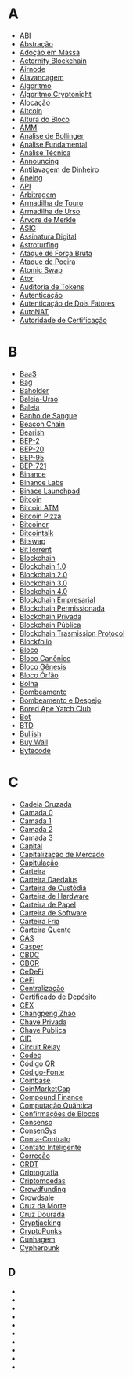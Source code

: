 # A

* [ABI](ABI.md)
* [Abstração](Abstra%C3%A7%C3%A3o.md)
* [Adoção em Massa](Ado%C3%A7%C3%A3o%20em%20Massa.md)
* [Aeternity Blockchain](Aeternity%20Blockchain.md)
* [Airnode](Airnode.md)
* [Alavancagem](Alavancagem.md)
* [Algoritmo](Algoritmo.md)
* [Algoritmo Cryptonight](Algoritmo%20CryptoNight.md)
* [Alocação](Aloca%C3%A7%C3%A3o.md)
* [Altcoin](Altcoin.md)
* [Altura do Bloco](Altura%20do%20Bloco.md)
* [AMM](AMM.md)
* [Análise de Bollinger](An%C3%A1lise%20de%20Bollinger.md)
* [Análise Fundamental](An%C3%A1lise%20Fundamental.md)
* [Análise Técnica](An%C3%A1lise%20T%C3%A9cnica.md)
* [Announcing](Announcing.md)
* [Antilavagem de Dinheiro](Antilavagem%20de%20Dinheiro.md)
* [Apeing](Apeing.md)
* [API](API.md)
* [Arbitragem](Arbitragem.md)
* [Armadilha de Touro](Armadilha%20de%20Touro.md)
* [Armadilha de Urso](Armadilha%20de%20Urso.md)
* [Árvore de Merkle](Arvore%20de%20Merkle.md)
* [ASIC](ASIC.md)
* [Assinatura Digital](Assinatura%20Digital.md)
* [Astroturfing](Astroturfing.md)
* [Ataque de Força Bruta](Ataque%20de%20For%C3%A7a%20Bruta.md)
* [Ataque de Poeira](Ataque%20de%20Poeira.md)
* [Atomic Swap](Atomic%20Swap.md)
* [Ator](Ator.md)
* [Auditoria de Tokens](Auditoria%20de%20Tokens.md)
* [Autenticação](Autentica%C3%A7%C3%A3o.md)
* [Autenticação de Dois Fatores](Autentica%C3%A7%C3%A3o%20de%20Dois%20Fatores.md)
* [AutoNAT](AutoNAT.md)
* [Autoridade de Certificação](Autoridade%20de%20Certifica%C3%A7%C3%A3o.md)

# B

* [BaaS](BaaS.md)
* [Bag](Bag.md)
* [Baholder](Bagholder.md)
* [Baleia-Urso](Baleia-Urso.md)
* [Baleia](Baleia.md)
* [Banho de Sangue](Banho%20de%20Sangue.md)
* [Beacon Chain](Beacon%20Chain.md)
* [Bearish](Bearish.md)
* [BEP-2](BEP-2.md)
* [BEP-20](BEP-20.md)
* [BEP-95](BEP-95.md)
* [BEP-721](BEP-721.md)
* [Binance](Binance.md)
* [Binance Labs](Binance%20Labs.md)
* [Binace Launchpad](Binance%20Launchpad.md)
* [Bitcoin](Bitcoin.md)
* [Bitcoin ATM](Bitcoin%20ATM.md)
* [Bitcoin Pizza](Bitcoin%20Pizza.md)
* [Bitcoiner](Bitcoiner.md)
* [Bitcointalk](Bitcointalk.md)
* [Bitswap](Bitswap.md)
* [BitTorrent](BitTorrent.md)
* [Blockchain](Blockchain.md)
* [Blockchain 1.0](Blockchain%201.0.md)
* [Blockchain 2.0](Blockchain%202.0.md)
* [Blockchain 3.0](Blockchain%203.0.md)
* [Blockchain 4.0](Blockchain%204.0.md)
* [Blockchain Empresarial](Blockchain%20Empresarial.md)
* [Blockchain Permissionada](Blockchain%20Permissionada.md)
* [Blockchain Privada](Blockchain%20Privada.md)
* [Blockchain Pública](Blockchain%20P%C3%BAblica.md)
* [Blockchain Trasmission Protocol](Blockchain%20Transmission%20Protocol.md)
* [Blockfolio](Blockfolio.md)
* [Bloco](Bloco.md)
* [Bloco Canônico](Bloco%20Can%C3%B4nico.md)
* [Bloco Gênesis](Bloco%20G%C3%AAnesis.md)
* [Bloco Órfão](Bloco%20%C3%93rf%C3%A3o.md)
* [Bolha](Bolha.md)
* [Bombeamento](Bombeamento.md)
* [Bombeamento e Despejo](Bombeamento%20e%20Despejo.md)
* [Bored Ape Yatch Club](Bored%20Ape%20Yacht%20Club.md)
* [Bot](Bot.md)
* [BTD](BTD.md)
* [Bullish](Bullish.md)
* [Buy Wall](Buy%20Wall.md)
* [Bytecode](Bytecode.md)

# C

* [Cadeia Cruzada]()
* [Camada 0]()
* [Camada 1]()
* [Camada 2]()
* [Camada 3]()
* [Capital]()
* [Capitalização de Mercado]()
* [Capitulação]()
* [Carteira]()
* [Carteira Daedalus]()
* [Carteira de Custódia]()
* [Carteira de Hardware]()
* [Carteira de Papel]()
* [Carteira de Software]()
* [Carteira Fria]()
* [Carteira Quente]()
* [CAS]()
* [Casper]()
* [CBDC]()
* [CBOR]()
* [CeDeFi]()
* [CeFi]()
* [Centralização]()
* [Certificado de Depósito]()
* [CEX]()
* [Changpeng Zhao]()
* [Chave Privada]()
* [Chave Pública]()
* [CID]()
* [Circuit Relay]()
* [Codec]()
* [Código QR]()
* [Código-Fonte]()
* [Coinbase]()
* [CoinMarketCap]()
* [Compound Finance]()
* [Computação Quântica]()
* [Confirmações de Blocos]()
* [Consenso]()
* [ConsenSys]()
* [Conta-Contrato]()
* [Contato Inteligente]()
* [Correção]()
* [CRDT]()
* [Criptografia]()
* [Criptomoedas]()
* [Crowdfunding]()
* [Crowdsale]()
* [Cruz da Morte]()
* [Cruz Dourada]()
* [Cryptjacking]()
* [CryptoPunks]()
* [Cunhagem]()
* [Cypherpunk]()

## D

* []()
* []()
* []()
* []()
* []()
* []()
* []()
* []()
* []()
* []()